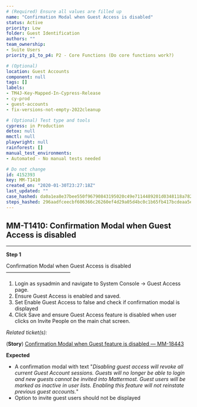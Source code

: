 ```yaml
---
# (Required) Ensure all values are filled up
name: "Confirmation Modal when Guest Access is disabled"
status: Active
priority: Low
folder: Guest Identification
authors: ""
team_ownership: 
- Suite Users
priority_p1_to_p4: P2 - Core Functions (Do core functions work?)

# (Optional)
location: Guest Accounts
component: null
tags: []
labels: 
- TM4J-Key-Mapped-In-Cypress-Release
- cy-prod
- guest-accounts
- fix-versions-not-empty-2022cleanup

# (Optional) Test type and tools
cypress: in Production
detox: null
mmctl: null
playwright: null
rainforest: []
manual_test_environments: 
- Automated - No manual tests needed

# Do not change
id: 4152393
key: MM-T1410
created_on: "2020-01-30T23:27:18Z"
last_updated: ""
case_hashed: da0a1ea8e37bee550f96790843195020c49e7114489201d0348118a7823d2485efd7255f61dea877accb60d7d267e5a7
steps_hashed: 296aadfceecbf606366c26260ef4d29a05d4bc0c1b65fb417bcdeaa5e65d92b33a3e80ab9434cb23e0e9d7fe237a32f8
---
```


<!-- (Auto-generated) Based on frontmatter's "key" and "name" -->

## MM-T1410: Confirmation Modal when Guest Access is disabled

---

**Step 1**

Confirmation Modal when Guest Access is disabled\
–––––––––––––––––––––––––

1. Login as sysadmin and navigate to System Console -> Guest Access page.
2. Ensure Guest Access is enabled and saved.
3. Set Enable Guest Access to false and check if confirmation modal is displayed
4. Click Save and ensure Guest Access feature is disabled when user clicks on Invite People on the main chat screen.

_Related ticket(s):_

(**Story**) [Confirmation Modal when Guest feature is disabled — MM-18443](https://mattermost.atlassian.net/browse/MM-18443)

**Expected**

- A confirmation modal with text "_Disabling guest access will revoke all current Guest Account sessions. Guests will no longer be able to login and new guests cannot be invited into Mattermost. Guest users will be marked as inactive in user lists. Enabling this feature will not reinstate previous guest accounts._"
- Option to invite guest users should not be displayed
